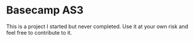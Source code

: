 Basecamp AS3
============

This is a project I started but never completed. Use it at your own risk and feel free to contribute to it.